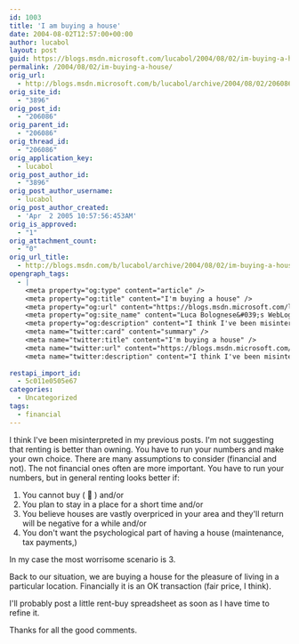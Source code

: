 ```yaml
---
id: 1003
title: 'I am buying a house'
date: 2004-08-02T12:57:00+00:00
author: lucabol
layout: post
guid: https://blogs.msdn.microsoft.com/lucabol/2004/08/02/im-buying-a-house/
permalink: /2004/08/02/im-buying-a-house/
orig_url:
  - http://blogs.msdn.microsoft.com/b/lucabol/archive/2004/08/02/206086.aspx
orig_site_id:
  - "3896"
orig_post_id:
  - "206086"
orig_parent_id:
  - "206086"
orig_thread_id:
  - "206086"
orig_application_key:
  - lucabol
orig_post_author_id:
  - "3896"
orig_post_author_username:
  - lucabol
orig_post_author_created:
  - 'Apr  2 2005 10:57:56:453AM'
orig_is_approved:
  - "1"
orig_attachment_count:
  - "0"
orig_url_title:
  - http://blogs.msdn.com/b/lucabol/archive/2004/08/02/im-buying-a-house.aspx
opengraph_tags:
  - |
    <meta property="og:type" content="article" />
    <meta property="og:title" content="I'm buying a house" />
    <meta property="og:url" content="https://blogs.msdn.microsoft.com/lucabol/2004/08/02/im-buying-a-house/" />
    <meta property="og:site_name" content="Luca Bolognese&#039;s WebLog" />
    <meta property="og:description" content="I think I've been misinterpreted in my previous posts. I'm not suggesting that renting is better than owning.&nbsp;You have&nbsp;to run your numbers and make your own choice. There are many assumptions to consider (financial and not). The not financial ones often are more important. You have to run your numbers, but&nbsp;in general renting looks better..." />
    <meta name="twitter:card" content="summary" />
    <meta name="twitter:title" content="I'm buying a house" />
    <meta name="twitter:url" content="https://blogs.msdn.microsoft.com/lucabol/2004/08/02/im-buying-a-house/" />
    <meta name="twitter:description" content="I think I've been misinterpreted in my previous posts. I'm not suggesting that renting is better than owning.&nbsp;You have&nbsp;to run your numbers and make your own choice. There are many assumptions to consider (financial and not). The not financial ones often are more important. You have to run your numbers, but&nbsp;in general renting looks better..." />
    
restapi_import_id:
  - 5c011e0505e67
categories:
  - Uncategorized
tags:
  - financial
---
```

I think I've been misinterpreted in my previous posts. I'm not suggesting that renting is better than owning.&nbsp;You have&nbsp;to run your numbers and make your own choice. There are many assumptions to consider (financial and not). The not financial ones often are more important. You have to run your numbers, but&nbsp;in general renting looks better if:

  1. You cannot buy ( 🙂 ) and/or
  2. You plan to stay in a place for a short time and/or
  3. You believe houses are vastly overpriced in your area and they'll return will be negative for a while and/or
  4. You don't want the psychological part of having a house (maintenance, tax payments,)

In my case the most worrisome&nbsp;scenario is&nbsp;3.

Back to our situation, we are buying a house for the pleasure of living in a particular location. Financially it is an OK transaction (fair price, I think). 

I'll probably post a little rent-buy spreadsheet as soon as I have time to refine it.

Thanks for all the good comments.
